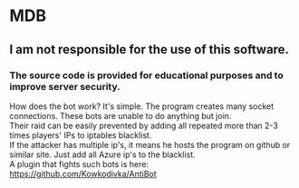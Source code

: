 # MDB
## I am not responsible for the use of this software.
### **The source code is provided for educational purposes and to improve server security.**
How does the bot work? It's simple. The program creates many socket connections. These bots are unable to do anything but join. <br>
Their raid can be easily prevented by adding all repeated more than 2-3 times players' IPs to iptables blacklist. <br>
If the attacker has multiple ip's, it means he hosts the program on github or similar site. Just add all Azure ip's to the blacklist. <br>
A plugin that fights such bots is here: https://github.com/Kowkodivka/AntiBot
